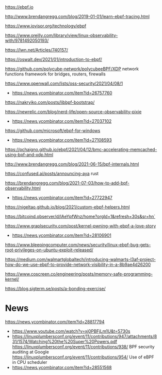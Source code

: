 https://ebpf.io

http://www.brendangregg.com/blog/2019-01-01/learn-ebpf-tracing.html

https://www.iovisor.org/technology/ebpf

https://www.oreilly.com/library/view/linux-observability-with/9781492050193/

https://lwn.net/Articles/740157/

https://oswalt.dev/2021/01/introduction-to-ebpf/

https://github.com/polycube-network/polycubeeBPF/XDP network functions framework for bridges, routers, firewalls

https://www.openwall.com/lists/oss-security/2021/04/08/1
* https://news.ycombinator.com/item?id=26757760

https://nakryiko.com/posts/libbpf-bootstrap/

https://newrelic.com/blog/nerd-life/open-source-observability-pixie
* https://news.ycombinator.com/item?id=27037102


https://github.com/microsoft/ebpf-for-windows
* https://news.ycombinator.com/item?id=27108593

https://pchaigno.github.io/ebpf/2021/04/12/bmc-accelerating-memcached-using-bpf-and-xdp.html

http://www.brendangregg.com/blog/2021-06-15/bpf-internals.html

https://confused.ai/posts/announcing-aya rust

https://brendangregg.com/blog/2021-07-03/how-to-add-bpf-observability.html
* https://news.ycombinator.com/item?id=27722947

https://nigeltao.github.io/blog/2021/custom-ebpf-helpers.html

https://bitcoind.observer/d/IAeYpfWnz/home?orgId=1&refresh=30s&sr=hn`

https://www.graplsecurity.com/post/kernel-pwning-with-ebpf-a-love-story
* https://news.ycombinator.com/item?id=28106901

https://www.bleepingcomputer.com/news/security/linux-ebpf-bug-gets-root-privileges-on-ubuntu-exploit-released/

https://medium.com/walmartglobaltech/introducing-walmarts-l3af-project-how-do-we-use-ebpf-to-provide-network-visibility-in-a-8b9ae4d26200

https://www.coscreen.co/engineering/posts/memory-safe-programming-kernel/

https://blog.sigterm.se/posts/a-bonding-exercise/

# News
https://news.ycombinator.com/item?id=28817794
* https://www.youtube.com/watch?v=xj0PBFjLm1U&t=5730s
* https://linuxplumbersconf.org/event/11/contributions/947/attachments/831/1574/Watching%20the%20Super%20Powers.pdf
https://linuxplumbersconf.org/event/11/contributions/938/ BPF security auditing at Google
https://linuxplumbersconf.org/event/11/contributions/954/ Use of eBPF in CPU scheduler
* https://news.ycombinator.com/item?id=28551568